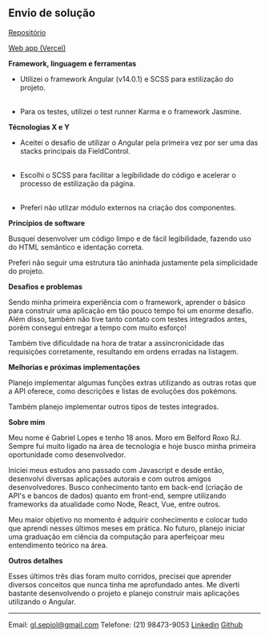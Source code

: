 ## Envio de solução

 <a href="https://github.com/C836/Greatdex" target="_blank">Repositório</a>
 
 <a href="https://greatdex.vercel.app/" target="_blank">Web app (Vercel)</a>
 
**Framework, linguagem e ferramentas**

- Utilizei o framework Angular (v14.0.1) e SCSS para estilização do projeto.<br></br>

- Para os testes, utilizei o test runner Karma e o framework Jasmine.

**Técnologias X e Y**

- Aceitei o desafio de utilizar o Angular pela primeira vez por ser uma das stacks principais da FieldControl. <br></br>

- Escolhi o SCSS para facilitar a legibilidade do código e acelerar o processo de estilização da página.<br></br>

- Preferi não utlizar módulo externos na criação dos componentes.

**Princípios de software**

Busquei desenvolver um código limpo e de fácil legibilidade, fazendo uso do HTML semântico e identação correta.

Preferi não seguir uma estrutura tão aninhada justamente pela simplicidade do projeto.

**Desafios e problemas**

Sendo minha primeira experiência com o framework, aprender o básico para construir uma aplicação em tão pouco tempo foi um enorme desafio. Além disso, também não tive tanto contato com testes integrados antes, porém consegui entregar a tempo com muito esforço!

Também tive dificuldade na hora de tratar a assincronicidade das requisições corretamente, resultando em ordens erradas na listagem.

**Melhorias e próximas implementações**

Planejo implementar algumas funções extras utilizando as outras rotas que a API oferece, como descrições e listas de evoluções dos pokémons. 

Também planejo implementar outros tipos de testes integrados.

**Sobre mim**

Meu nome é Gabriel Lopes e tenho 18 anos. Moro em Belford Roxo RJ. Sempre fui muito ligado na área de tecnologia e hoje busco minha primeira oportunidade como desenvolvedor. 

Iniciei meus estudos ano passado com Javascript e desde então, desenvolvi diversas aplicações autorais e com outros amigos desenvolvedores. Busco conhecimento tanto em back-end (criação de API's e bancos de dados) quanto em front-end, sempre utilizando frameworks da atualidade como Node, React, Vue, entre outros. 

Meu maior objetivo no momento é adquirir conhecimento e colocar tudo que aprendi nesses últimos meses em prática. No futuro, planejo iniciar uma graduação em ciência da computação para aperfeiçoar meu entendimento teórico na área.

**Outros detalhes**

Esses últimos três dias foram muito corridos, precisei que aprender diversos conceitos que nunca tinha me aprofundado antes. Me diverti bastante desenvolvendo o projeto e planejo construir mais aplicações utilizando o Angular.

---

Email: gl.sepiol@gmail.com
Telefone: (21) 98473-9053
[Linkedin](https://www.linkedin.com/in/gabriel-lopes8/)
[Github](https://github.com/C836)